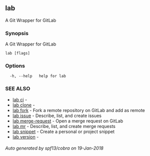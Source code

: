 ## lab

A Git Wrapper for GitLab

### Synopsis


A Git Wrapper for GitLab

```
lab [flags]
```

### Options

```
  -h, --help   help for lab
```

### SEE ALSO
* [lab ci](lab_ci.md)	 - 
* [lab clone](lab_clone.md)	 - 
* [lab fork](lab_fork.md)	 - Fork a remote repository on GitLab and add as remote
* [lab issue](lab_issue.md)	 - Describe, list, and create issues
* [lab merge-request](lab_merge-request.md)	 - Open a merge request on GitLab
* [lab mr](lab_mr.md)	 - Describe, list, and create merge requests
* [lab snippet](lab_snippet.md)	 - Create a personal or project snippet
* [lab version](lab_version.md)	 - 

###### Auto generated by spf13/cobra on 19-Jan-2018

